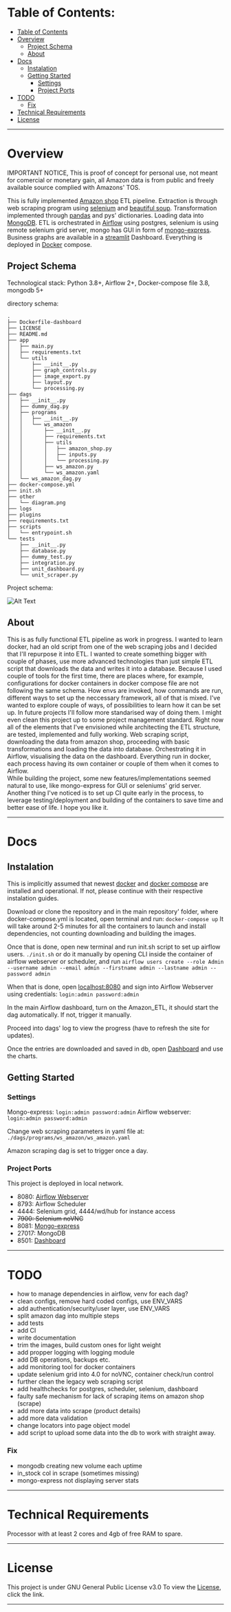 # Table of Contents:

- [Table of Contents](#table-of-contents)
- [Overview](#overview)
    - [Project Schema](#project-schema)
    - [About](#about)
- [Docs](#docs)
    - [Instalation](#instalation)
    - [Getting Started](#getting-started)
        - [Settings](#settings)
        - [Project Ports](#project-ports)
- [TODO](#todo)
    - [Fix](#fix)
- [Technical Requirements](#technical-requirements)
- [License](#license)


---
# Overview

IMPORTANT NOTICE, This is proof of concept for personal use, not meant for comercial or monetary gain, all Amazon data is from public and freely available source complied with Amazons' TOS.

This is fully implemented [Amazon shop](https://www.amazon.com/) ETL pipeline. Extraction is through web scraping program using [selenium](https://github.com/SeleniumHQ/selenium) and [beautiful soup](https://www.crummy.com/software/BeautifulSoup/bs4/doc/). Transformation implemented through [pandas](https://pandas.pydata.org/) and pys' dictionaries. Loading data into [MongoDB](https://www.mongodb.com/). ETL is orchestrated in [Airflow](https://airflow.apache.org/) using postgres, selenium is using remote selenium grid server, mongo has GUI in form of [mongo-express](https://github.com/mongo-express/mongo-express). Business graphs are available in a [streamlit](https://streamlit.io/) Dashboard.
Everything is deployed in [Docker](https://www.docker.com/) compose.

## Project Schema

Technological stack: Python 3.8+, Airflow 2+, Docker-compose file 3.8, mongodb 5+

directory schema:
```
.
├── Dockerfile-dashboard
├── LICENSE
├── README.md
├── app
│   ├── main.py
│   ├── requirements.txt
│   └── utils
│       ├── __init__.py
│       ├── graph_controls.py
│       ├── image_export.py
│       ├── layout.py
│       └── processing.py
├── dags
│   ├── __init__.py
│   ├── dummy_dag.py
│   ├── programs
│   │   ├── __init__.py
│   │   └── ws_amazon
│   │       ├── __init__.py
│   │       ├── requirements.txt
│   │       ├── utils
│   │       │   ├── amazon_shop.py
│   │       │   ├── inputs.py
│   │       │   └── processing.py
│   │       ├── ws_amazon.py
│   │       └── ws_amazon.yaml
│   └── ws_amazon_dag.py
├── docker-compose.yml
├── init.sh
├── other
│   └── diagram.png
├── logs
├── plugins
├── requirements.txt
├── scripts
│   └── entrypoint.sh
└── tests
    ├── __init__.py
    ├── database.py
    ├── dummy_test.py
    ├── integration.py
    ├── unit_dashboard.py
    └── unit_scraper.py
```

Project schema:

![Alt Text](../main/other/diagram.png?raw=true "diagram")


## About

This is as fully functional ETL pipeline as work in progress. I wanted to learn docker, had an old script from one of the web scraping jobs and I decided that I'll repurpose it into ETL. 
I wanted to create something bigger with couple of phases, use more advanced technologies than just simple ETL script that downloads the data and writes it into a database. Because I used couple of tools for the first time, there are places where, for example, configurations for docker containers in docker compose file are not following the same schema. How envs are invoked, how commands are run, different ways to set up the neccessary framework, all of that is mixed. I've wanted to explore couple of ways, of possibilities to learn how it can be set up. In future projects I'll follow more standarised way of doing them.
I might even clean this project up to some project management standard. Right now all of the elements that I've envisioned while architecting the ETL structure, are tested, implemented and fully working. Web scraping script, downloading the data from amazon shop, proceeding with basic transformations and loading the data into database. Orchestrating it in Airflow, visualising the data on the dashboard. Everything run in docker, each process having its own container or couple of them when it comes to Airflow.  
While building the project, some new features/implementations seemed natural to use, like mongo-express for GUI or seleniums' grid server. Another thing I've noticed is to set up CI quite early in the process, to leverage testing/deployment and building of the containers to save time and better ease of life.
I hope you like it.


---
# Docs

## Instalation

This is implicitly assumed that newest [docker](https://docs.docker.com/get-docker/) and [docker compose](https://docs.docker.com/compose/install/) are installed and operational. If not, please continue with their respective instalation guides.

Download or clone the repository and in the main repository' folder, where docker-compose.yml is located, open terminal and run:
`docker-compose up`
It will take around 2-5 minutes for all the containers to launch and install dependencies, not counting downloading and building the images.

Once that is done, open new terminal and run init.sh script to set up airflow users.
`./init.sh`
or do it manually by opening CLI inside the container of airflow webserver or scheduler, and run `airflow users create --role Admin --username admin --email admin --firstname admin --lastname admin --password admin`

When that is done, open [localhost:8080](https://localhost:8080/) and sign into Airflow Webserver using credentials:
`login:admin password:admin`

In the main Airflow dashboard, turn on the Amazon_ETL, it should start the dag automatically. If not, trigger it manually.

Proceed into dags' log to view the progress (have to refresh the site for updates).

Once the entries are downloaded and saved in db, open [Dashboard](https://localhost:8501/) and use the charts.


## Getting Started

### Settings

Mongo-express: `login:admin password:admin`
Airflow webserver: `login:admin password:admin`

Change web scraping parameters in yaml file at: `./dags/programs/ws_amazon/ws_amazon.yaml`

Amazon scraping dag is set to trigger once a day.


### Project Ports

This project is deployed in local network.
- 8080: [Airflow Webserver](https://localhost:8080/)
- 8793: Airflow Scheduler
- 4444: Selenium grid, 4444/wd/hub for instance access
- ~~7900: Selenium noVNC~~
- 8081: [Mongo-express](https://localhost:8081/)
- 27017: MongoDB
- 8501: [Dashboard](https://localhost:8501/)


---
# TODO

- how to manage dependencies in airflow, venv for each dag?
- clean configs, remove hard coded configs, use ENV_VARS
- add authentication/security/user layer, use ENV_VARS
- split amazon dag into multiple steps
- add tests
- add CI
- write documentation
- trim the images, build custom ones for light weight
- add propper logging with logging module
- add DB operations, backups etc.
- add monitoring tool for docker containers
- update selenium grid into 4.0 for noVNC, container check/run control
- further clean the legacy web scraping script
- add healthchecks for postgres, scheduler, selenium, dashboard
- faulty safe mechanism for lack of scraping items on amazon shop (scrape)
- add more data into scrape (product details)
- add more data validation
- change locators into page object model
- add script to upload some data into the db to work with straight away.


### Fix

- mongodb creating new volume each uptime
- in_stock col in scrape (sometimes missing)
- mongo-express not displaying server stats


---
# Technical Requirements

Processor with at least 2 cores and 4gb of free RAM to spare.


---
# License

This project is under GNU General Public License v3.0
To view the [License](../main/LICENSE), click the link.


---